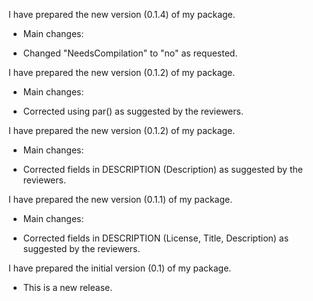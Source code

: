I have prepared the new version (0.1.4) of my package. 

* Main changes:
- Changed "NeedsCompilation" to "no" as requested.

I have prepared the new version (0.1.2) of my package. 

* Main changes:
- Corrected using par() as suggested by the reviewers.


I have prepared the new version (0.1.2) of my package. 

* Main changes:
- Corrected fields in DESCRIPTION (Description) as suggested by the reviewers.

I have prepared the new version (0.1.1) of my package. 

* Main changes:
- Corrected fields in DESCRIPTION (License, Title, Description) as suggested by the reviewers.



I have prepared the initial version (0.1) of my package. 

* This is a new release.


